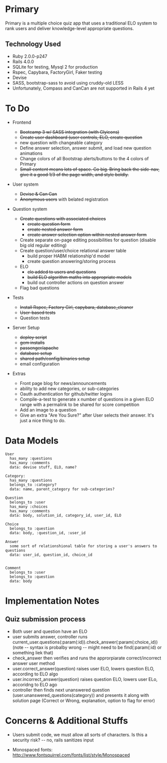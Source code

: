 Primary
=======

Primary is a multiple choice quiz app that uses a traditional ELO system to rank users and deliver knowledge-level appropriate questions.

Technology Used
---------------

* Ruby 2.0.0-p247
* Rails 4.0.0
* SQLite for testing, Mysql 2 for production
* Rspec, Capybara, FactoryGirl, Faker testing
* Devise
* SASS, bootstrap-sass to avoid using cruddy-old LESS
* Unfortunately, Compass and CanCan are not supported in Rails 4 yet

To Do
=====

* Frontend
  * ~~Bootcamp 3 w/ SASS integration (with Glyicons)~~
  * ~~Create user dashboard (user controls, ELO, create question~~
  * new question with changeable category
  * Define answer selection, answer submit, and load new question animations
  * Change colors of all Bootstrap alerts/buttons to the 4 colors of Primary
  * ~~Small content means lots of space. Go big. Bring back the side-nav, give it a good 1/3 of the page width, and style boldly.~~

* User system
  * ~~Devise & Can Can~~
  * ~~Anonymous users~~ with belated registration

* Question system
  * ~~Create questions with associated choices~~
    * ~~create question form~~
    * ~~create nested answer form~~
    * ~~create answer selection option within nested answer form~~
  * Create separate on-page editing possibilities for question (disable big old regular editing)
  * Create question/user/choice relational answer table
    * build proper HABM relationship'd model
    * create question answering/storing process
  * ELO
    * ~~elo added to users and questions~~
    * ~~build ELO algorithm maths into appropriate models~~
    * build out controller actions on question answer
  * Flag bad questions

* Tests
  * ~~Install Rspec, Factory Girl, capybara, database_cleaner~~
  * ~~User-based tests~~
  * Question tests

* Server Setup
  * ~~deploy script~~
  * ~~gem installs~~
  * ~~passenger/apache~~
  * ~~database setup~~
  * ~~shared path/config/binaries setup~~
  * email configuration

* Extras
  * Front page blog for news/announcements
  * ability to add new categories, or sub-categories
  * Oauth authentication for github/twitter logins
  * Compile-a-test to generate x number of questions in a given ELO range with a permalink to be shared for score competition
  * Add an image to a question
  * Give an extra "Are You Sure?" after User selects their answer. It's just a nice thing to do.

Data Models
===========

```
User
  has_many :questions
  has_many :comments
  data: devise stuff, ELO, name? 

Category:
  has_many :questions
  belongs_to :category?
  data: name, parent_category for sub-categories?

Question
  belongs_to :user
  has_many :choices
  has_many :comments
  data: body, solution_id, category_id, user_id, ELO

Choice
  belongs_to :question
  data: body, :question_id, :user_id

Answer
  some sort of relationshional table for storing a user's answers to questions
  data: user_id, question_id, choice_id


Comment
  belongs_to :user
  belongs_to :question
  data: body
```

Implementation Notes
====================

Quiz submission process
-----------------------

* Both user and question have an ELO
* user submits answer, controller runs current_user.questions(:param(:id)).check_answer(:param(:choice_id)) (note -- syntax is probalby wrong -- might need to be find(:param(:id) or something liek that)
* check_answer then verifies and runs the approrpiarate correct/incorrect answer user method
* user.correct_answer(question) raises user ELO, lowers question ELO, according to ELO algo
* user.incorrect_answer(question) raises question ELO, lowers user ELo, accoridng to ELO ago
* controller then finds next unanswered question (user.unanswered_questions(category)) and presents it along with solution page (Correct or Wrong, explanation, option to flag for error)

Concerns & Additional Stuffs
========

* Users submit code, we must allow all sorts of characters. Is this a security risk?
-- no, rails sanitizes input

* Monospaced fonts: http://www.fontsquirrel.com/fonts/list/style/Monospaced

